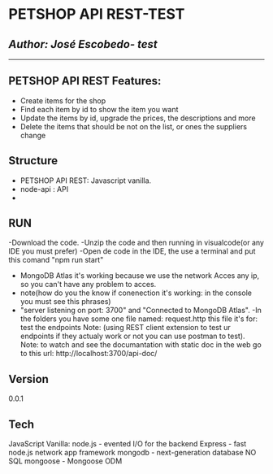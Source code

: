 # PETSHOP API REST-TEST

## _Author: José Escobedo- test_

---

## PETSHOP API REST Features:

- Create items for the shop
- Find each item by id to show the item you want
- Update the items by id, upgrade the prices, the descriptions and more
- Delete the items that should be not on the list, or ones the suppliers change

## Structure

- PETSHOP API REST: Javascript vanilla.
- node-api : API
-

## RUN

-Download the code.
-Unzip the code and then running in visualcode(or any IDE you must prefer)
-Open de code in the IDE, the use a terminal and put this comand
"npm run start"

- MongoDB Atlas it's working because we use the network Acces any ip, so you can't have any problem to acces.
- note(how do you the know if conenection it's working: in the console you must see this phrases)
- "server listening on port: 3700" and "Connected to MongoDB Atlas".
  -In the folders you have some one file named: request.http this file it's for: test the endpoints
  Note: (using REST client extension to test ur endpoints if they actualy work or not you can use postman to test).
  Note: to watch and see the documantation with static doc in the web go to this url: http://localhost:3700/api-doc/
## Version

0.0.1

## Tech

JavaScript Vanilla:
node.js - evented I/O for the backend
Express - fast node.js network app framework
mongodb - next-generation database NO SQL
mongoose - Mongoose ODM
